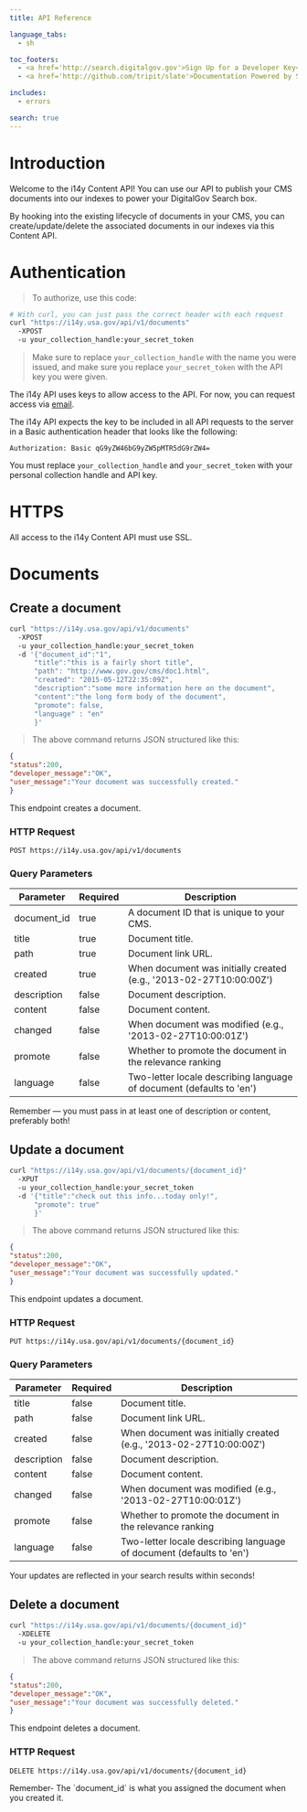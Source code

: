 ```yaml
---
title: API Reference

language_tabs:
  - sh

toc_footers:
  - <a href='http://search.digitalgov.gov'>Sign Up for a Developer Key</a>
  - <a href='http://github.com/tripit/slate'>Documentation Powered by Slate</a>

includes:
  - errors

search: true
---
```


# Introduction

Welcome to the i14y Content API! You can use our API to publish your CMS documents into our indexes to power your DigitalGov Search box.

By hooking into the existing lifecycle of documents in your CMS, you can create/update/delete the associated documents in our indexes via this Content API.

# Authentication

> To authorize, use this code:

```sh
# With curl, you can just pass the correct header with each request
curl "https://i14y.usa.gov/api/v1/documents"
  -XPOST 
  -u your_collection_handle:your_secret_token 
```

> Make sure to replace `your_collection_handle` with the name you were issued, and make sure you replace `your_secret_token` with the API key you were given.

The i14y API uses keys to allow access to the API. For now, you can request access via [email](mailto:search@support.digitalgov.gov).

The i14y API expects the key to be included in all API requests to the server in a Basic authentication header that looks like the following:

`Authorization: Basic qG9yZW46bG9yZW5pMTR5dG9rZW4=`

<aside class="notice">
You must replace <code>your_collection_handle</code> and <code>your_secret_token</code> with your personal collection handle and API key.
</aside>

# HTTPS

All access to the i14y Content API must use SSL.

# Documents

## Create a document

```sh
curl "https://i14y.usa.gov/api/v1/documents"
  -XPOST 
  -u your_collection_handle:your_secret_token
  -d '{"document_id":"1",
      "title":"this is a fairly short title",
      "path": "http://www.gov.gov/cms/doc1.html", 
      "created": "2015-05-12T22:35:09Z",
      "description":"some more information here on the document", 
      "content":"the long form body of the document", 
      "promote": false, 
      "language" : "en"
      }'
```

> The above command returns JSON structured like this:

```json
{
"status":200,
"developer_message":"OK",
"user_message":"Your document was successfully created."
}
```

This endpoint creates a document.

### HTTP Request

`POST https://i14y.usa.gov/api/v1/documents`

### Query Parameters

Parameter | Required | Description 
--------- | ------- | ----------- 
document_id | true | A document ID that is unique to your CMS.
title | true | Document title.
path | true | Document link URL.
created | true | When document was initially created (e.g., '2013-02-27T10:00:00Z') 
description | false | Document description.
content | false | Document content.
changed | false | When document was modified (e.g., '2013-02-27T10:00:01Z')
promote | false | Whether to promote the document in the relevance ranking
language | false | Two-letter locale describing language of document (defaults to 'en')

<aside class="success">
Remember — you must pass in at least one of description or content, preferably both!
</aside>

## Update a document

```sh
curl "https://i14y.usa.gov/api/v1/documents/{document_id}"
  -XPUT 
  -u your_collection_handle:your_secret_token
  -d '{"title":"check out this info...today only!",
      "promote": true"
      }'
```

> The above command returns JSON structured like this:

```json
{
"status":200,
"developer_message":"OK",
"user_message":"Your document was successfully updated."
}
```

This endpoint updates a document.

### HTTP Request

`PUT https://i14y.usa.gov/api/v1/documents/{document_id}`

### Query Parameters

Parameter | Required | Description 
--------- | ------- | ----------- 
title | false | Document title.
path | false | Document link URL.
created | false | When document was initially created (e.g., '2013-02-27T10:00:00Z') 
description | false | Document description.
content | false | Document content.
changed | false | When document was modified (e.g., '2013-02-27T10:00:01Z')
promote | false | Whether to promote the document in the relevance ranking
language | false | Two-letter locale describing language of document (defaults to 'en')

<aside class="success">
Your updates are reflected in your search results within seconds!
</aside>

## Delete a document

```sh
curl "https://i14y.usa.gov/api/v1/documents/{document_id}"
  -XDELETE 
  -u your_collection_handle:your_secret_token
```

> The above command returns JSON structured like this:

```json
{
"status":200,
"developer_message":"OK",
"user_message":"Your document was successfully deleted."
}
```

This endpoint deletes a document.

### HTTP Request

`DELETE https://i14y.usa.gov/api/v1/documents/{document_id}`

<aside class="success">
Remember- The `document_id` is what you assigned the document when you created it.
</aside>
